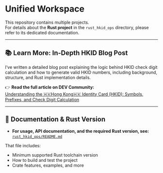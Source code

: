 # Unified Workspace

This repository contains multiple projects.  
For details about the **Rust project** in the `rust_hkid_ops` directory, please refer to its dedicated documentation.

---
## 📚 Learn More: In-Depth HKID Blog Post

I’ve written a detailed blog post explaining the logic behind HKID check digit calculation and how to generate valid HKID numbers, including background, structure, and Rust implementation details.

👉 **Read the full article on DEV Community:**  
[Understanding the 🇭🇰Hong Kong🇭🇰 Identity Card (HKID): Symbols, Prefixes, and Check Digit Calculation](https://dev.to/samleung/understanding-the-hong-kong-identity-card-hkid-symbols-prefixes-and-check-digit-calculation-21la)

---
## 📖 Documentation & Rust Version

- **For usage, API documentation, and the required Rust version, see:**  
  [`rust_hkid_ops/README.md`](rust_hkid_ops/README.md)

That file includes:
- Minimum supported Rust toolchain version
- How to build and test the project
- Crate features, examples, and more
